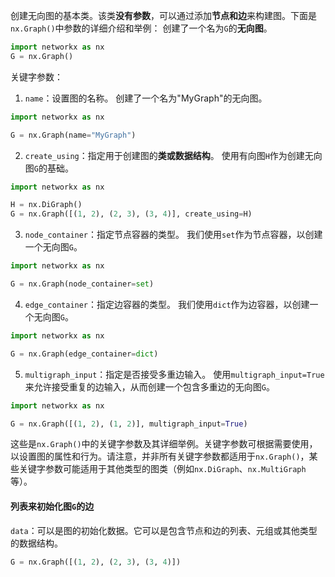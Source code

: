 创建无向图的基本类。该类**没有参数**，可以通过添加**节点和边**来构建图。下面是`nx.Graph()`中参数的详细介绍和举例：
创建了一个名为`G`的**无向图**。
```python
import networkx as nx
G = nx.Graph()
```

关键字参数：
1. `name`：设置图的名称。
创建了一个名为"MyGraph"的无向图。
```python
import networkx as nx

G = nx.Graph(name="MyGraph")
```

2. `create_using`：指定用于创建图的**类或数据结构**。
使用有向图`H`作为创建无向图`G`的基础。
```python
import networkx as nx

H = nx.DiGraph()
G = nx.Graph([(1, 2), (2, 3), (3, 4)], create_using=H)
```

3. `node_container`：指定节点容器的类型。
我们使用`set`作为节点容器，以创建一个无向图`G`。
```python
import networkx as nx

G = nx.Graph(node_container=set)
```

4. `edge_container`：指定边容器的类型。
我们使用`dict`作为边容器，以创建一个无向图`G`。
```python
import networkx as nx

G = nx.Graph(edge_container=dict)
```

5. `multigraph_input`：指定是否接受多重边输入。
使用`multigraph_input=True`来允许接受重复的边输入，从而创建一个包含多重边的无向图`G`。
```python
import networkx as nx

G = nx.Graph([(1, 2), (1, 2)], multigraph_input=True)
```

这些是`nx.Graph()`中的关键字参数及其详细举例。关键字参数可根据需要使用，以设置图的属性和行为。请注意，并非所有关键字参数都适用于`nx.Graph()`，某些关键字参数可能适用于其他类型的图类（例如`nx.DiGraph`、`nx.MultiGraph`等）。

#### 列表来初始化图`G`的边
 `data`：可以是图的初始化数据。它可以是包含节点和边的列表、元组或其他类型的数据结构。
```python
G = nx.Graph([(1, 2), (2, 3), (3, 4)])
```

